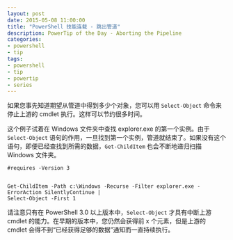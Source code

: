 ```yaml
---
layout: post
date: 2015-05-08 11:00:00
title: "PowerShell 技能连载 - 跳出管道"
description: PowerTip of the Day - Aborting the Pipeline
categories:
- powershell
- tip
tags:
- powershell
- tip
- powertip
- series
---
```

如果您事先知道期望从管道中得到多少个对象，您可以用 `Select-Object` 命令来停止上游的 cmdlet 执行。这样可以节约很多时间。

这个例子试着在 Windows 文件夹中查找 explorer.exe 的第一个实例。由于 `Select-Object` 语句的作用，一旦找到第一个实例，管道就结束了。如果没有这个语句，即便已经查找到所需的数据，`Get-ChildItem` 也会不断地递归扫描 Windows 文件夹。

    #requires -Version 3
    
    
    Get-ChildItem -Path c:\Windows -Recurse -Filter explorer.exe -ErrorAction SilentlyContinue |
    Select-Object -First 1

请注意只有在 PowerShell 3.0 以上版本中，`Select-Object` 才具有中断上游 cmdlet 的能力。在早期的版本中，您仍然会获得前 x 个元素，但是上游的 cmdlet 会得不到“已经获得足够的数据”通知而一直持续执行。

<!--本文国际来源：[Aborting the Pipeline](http://community.idera.com/powershell/powertips/b/tips/posts/aborting-the-pipeline)-->
